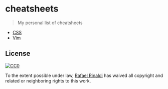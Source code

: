 [author]: http://rinaldi.io
[cc0]: http://creativecommons.org/publicdomain/zero/1.0

# cheatsheets

> My personal list of cheatsheets

* [CSS](./css)
* [Vim](./vim)

## License

[![CC0](http://mirrors.creativecommons.org/presskit/buttons/88x31/svg/cc-zero.svg)][cc0]

To the extent possible under law, [Rafael Rinaldi][author] has waived all copyright and related or neighboring rights to this work.
